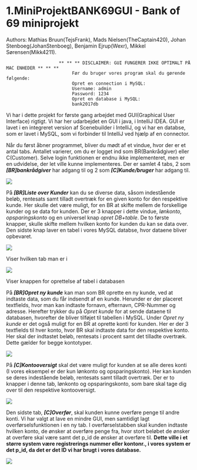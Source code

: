 # 1.MiniProjektBANK69GUI - Bank of 69 miniprojekt
Authors: Mathias Bruun(TejsFrank), Mads Nielsen(TheCaptain420), Johan Stenboeg(JohanStenboeg), Benjamin Ejrup(Wexr), Mikkel Sørensen(Mikk4211).

                        ** ** ** DISCLAIMER: GUI FUNGERER IKKE OPTIMALT PÅ MAC ENHEDER ** ** **
                             Før du bruger vores program skal du gørende følgende:
                             Opret en connection i MySQL:
                             Username: admin
                             Password: 1234
                             Opret en database i MySQL:
                             bank2017db
                            

Vi har i dette projekt for første gang arbejdet med GUI(Graphical User Interface) rigtigt. Vi har her udarbejdet en GUI i java, i IntelliJ IDEA. GUI er lavet i en integreret version af Scenebuilder i IntelliJ, og vi har en databse, som er lavet i MySQL, som vi forbinder til IntelliJ ved hjælp af en connector. 

Når du først åbner programmet, bliver du mødt af et vindue, hvor der er et antal tabs. Antallet varierer, om du er logget ind som BR(Bankrådgiver) eller C(Customer). Selve login funktionen er endnu ikke implementeret, men er en udvidelse, der let ville kunne implementeres. Der er samlet 4 tabs, 2 som ***[BR]bankrådgiver*** har adgang til og 2 som ***[C]Kunde/bruger*** har adgang til.  

![](https://image.prntscr.com/image/vH-rxoE_RM_nx_i4PqurLg.png)  

På ***[BR]Liste over Kunder*** kan du se diverse data, såsom indestående beløb, rentesats samt tilladt overtræk for en given konto for den respektive kunde. Her skulle det være muligt, for en BR at skifte mellem de forskellige kunder og se data for kunden. Der er 3 knapper i dette vindue, *lønkonto, opsparingskonto* og en universel knap *opret DB+table*. De to første knapper, skulle skifte mellem hvilken konto for kunden du kan se data over. Den sidste knap laver en tabel i vores MySQL databse, hvor dataene bliver opbevaret. 

![](https://image.prntscr.com/image/4jUAv1yeRZu1Juw34RnRXQ.png)

Viser hvilken tab man er i

![](https://image.prntscr.com/image/qCxcK8nDSSShXu0A7Njmlg.png)

Viser knappen for oprettelse af tabel i databasen

På ***[BR]Opret ny kunde*** kan man som BR oprette en ny kunde, ved at indtaste data, som du får indsendt af en kunde. Herunder er der placeret textfields, hvor man kan indtaste fornavn, efternavn, CPR-Nummer og adresse. Herefter trykker du på *Opret kunde* for at sende dataene til databasen, hvorefter de bliver tilføjet til tabellen i MySQL. 
Under *Opret ny kunde* er det også muligt for en BR at oprette konti for kunden. Her er der 3 textfields til hver konto, hvor BR skal indtaste data for den respektive konto. Her skal der indtastet beløb, rentesats i procent samt det tilladte overtræk. Dette gælder for begge kontotyper. 

![](https://image.prntscr.com/image/GxmUmNqwSSmdeomN68I22w.png)

På ***[C]Kontooversigt*** skal det være muligt for kunden at se alle deres konti (I vores eksempel er der kun lønkonto og opsparingskonto). Her kan kunden se deres indestående beløb, rentesats samt tilladt overtræk. 
Der er to knapper i denne tab, lønkonto og opsparingskonto, som bare skal tage dig over til den respektive kontooversigt. 

![](https://image.prntscr.com/image/2o2bt6MQTIOufraiiZ_yOA.png)

Den sidste tab, ***[C]Overfør***, skal kunden kunne overføre penge til andre konti. Vi har valgt at lave en mindre GUI, men samtidigt lagt overførselsfunktionen i en ny tab. I overførselstabben skal kunden indtaste hvilken konto, de ønsker at overføre penge fra, hvor stort beløbet de ønsker at overføre skal være samt det p_id de ønsker at overføre til. **Dette ville i et større system være registrerings nummer eller kontonr., i vores system er det p_id, da det er det ID vi har brugt i vores database.**

![](https://image.prntscr.com/image/wlVgFKb8TYarbj6mKxVceA.png)

